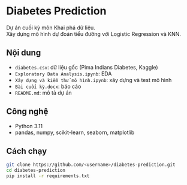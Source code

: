 # Diabetes Prediction

Dự án cuối kỳ môn Khai phá dữ liệu.  
Xây dựng mô hình dự đoán tiểu đường với Logistic Regression và KNN.

## Nội dung
- `diabetes.csv`: dữ liệu gốc (Pima Indians Diabetes, Kaggle)
- `Exploratory Data Analysis.ipynb`: EDA
- `Xây dựng và kiểm thử mô hình.ipynb`: xây dựng và test mô hình
- `Bài cuối kỳ.docx`: báo cáo
- `README.md`: mô tả dự án

## Công nghệ
- Python 3.11  
- pandas, numpy, scikit-learn, seaborn, matplotlib  

## Cách chạy
```bash
git clone https://github.com/<username>/diabetes-prediction.git
cd diabetes-prediction
pip install -r requirements.txt
